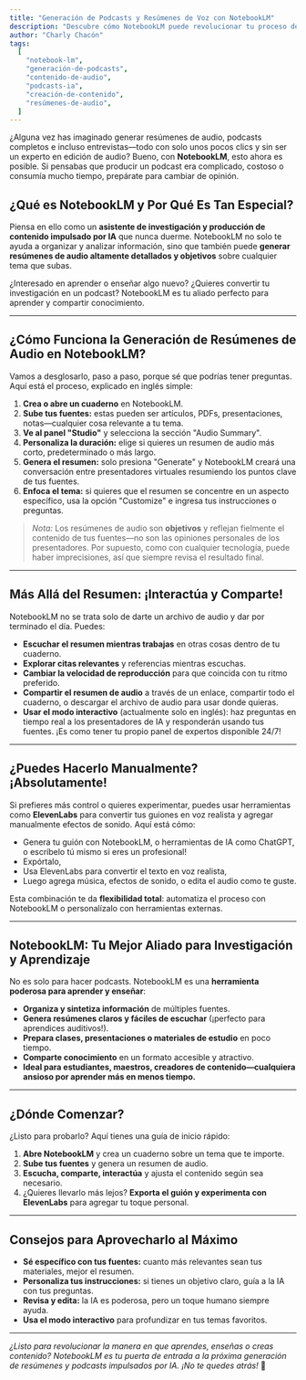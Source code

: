 ```yaml
---
title: "Generación de Podcasts y Resúmenes de Voz con NotebookLM"
description: "Descubre cómo NotebookLM puede revolucionar tu proceso de creación de podcasts y resúmenes de audio, desde la investigación hasta la producción de audio."
author: "Charly Chacón"
tags:
  [
    "notebook-lm",
    "generación-de-podcasts",
    "contenido-de-audio",
    "podcasts-ia",
    "creación-de-contenido",
    "resúmenes-de-audio",
  ]
---
```


¿Alguna vez has imaginado generar resúmenes de audio, podcasts completos e incluso entrevistas—todo con solo unos pocos clics y sin ser un experto en edición de audio? Bueno, con **NotebookLM**, esto ahora es posible. Si pensabas que producir un podcast era complicado, costoso o consumía mucho tiempo, prepárate para cambiar de opinión.

## ¿Qué es NotebookLM y Por Qué Es Tan Especial?

Piensa en ello como un **asistente de investigación y producción de contenido impulsado por IA** que nunca duerme. NotebookLM no solo te ayuda a organizar y analizar información, sino que también puede **generar resúmenes de audio altamente detallados y objetivos** sobre cualquier tema que subas.

¿Interesado en aprender o enseñar algo nuevo? ¿Quieres convertir tu investigación en un podcast? NotebookLM es tu aliado perfecto para aprender y compartir conocimiento.

---

## ¿Cómo Funciona la Generación de Resúmenes de Audio en NotebookLM?

Vamos a desglosarlo, paso a paso, porque sé que podrías tener preguntas. Aquí está el proceso, explicado en inglés simple:

1. **Crea o abre un cuaderno** en NotebookLM.
2. **Sube tus fuentes:** estas pueden ser artículos, PDFs, presentaciones, notas—cualquier cosa relevante a tu tema.
3. **Ve al panel "Studio"** y selecciona la sección "Audio Summary".
4. **Personaliza la duración:** elige si quieres un resumen de audio más corto, predeterminado o más largo.
5. **Genera el resumen:** solo presiona "Generate" y NotebookLM creará una conversación entre presentadores virtuales resumiendo los puntos clave de tus fuentes.
6. **Enfoca el tema:** si quieres que el resumen se concentre en un aspecto específico, usa la opción "Customize" e ingresa tus instrucciones o preguntas.

> _Nota:_ Los resúmenes de audio son **objetivos** y reflejan fielmente el contenido de tus fuentes—no son las opiniones personales de los presentadores. Por supuesto, como con cualquier tecnología, puede haber imprecisiones, así que siempre revisa el resultado final.

---

## Más Allá del Resumen: ¡Interactúa y Comparte!

NotebookLM no se trata solo de darte un archivo de audio y dar por terminado el día. Puedes:

- **Escuchar el resumen mientras trabajas** en otras cosas dentro de tu cuaderno.
- **Explorar citas relevantes** y referencias mientras escuchas.
- **Cambiar la velocidad de reproducción** para que coincida con tu ritmo preferido.
- **Compartir el resumen de audio** a través de un enlace, compartir todo el cuaderno, o descargar el archivo de audio para usar donde quieras.
- **Usar el modo interactivo** (actualmente solo en inglés): haz preguntas en tiempo real a los presentadores de IA y responderán usando tus fuentes. ¡Es como tener tu propio panel de expertos disponible 24/7!

---

## ¿Puedes Hacerlo Manualmente? ¡Absolutamente!

Si prefieres más control o quieres experimentar, puedes usar herramientas como **ElevenLabs** para convertir tus guiones en voz realista y agregar manualmente efectos de sonido. Aquí está cómo:

- Genera tu guión con NotebookLM, o herramientas de IA como ChatGPT, o escríbelo tú mismo si eres un profesional!
- Expórtalo,
- Usa ElevenLabs para convertir el texto en voz realista,
- Luego agrega música, efectos de sonido, o edita el audio como te guste.

Esta combinación te da **flexibilidad total**: automatiza el proceso con NotebookLM o personalízalo con herramientas externas.

---

## NotebookLM: Tu Mejor Aliado para Investigación y Aprendizaje

No es solo para hacer podcasts. NotebookLM es una **herramienta poderosa para aprender y enseñar**:

- **Organiza y sintetiza información** de múltiples fuentes.
- **Genera resúmenes claros y fáciles de escuchar** (¡perfecto para aprendices auditivos!).
- **Prepara clases, presentaciones o materiales de estudio** en poco tiempo.
- **Comparte conocimiento** en un formato accesible y atractivo.
- **Ideal para estudiantes, maestros, creadores de contenido—cualquiera ansioso por aprender más en menos tiempo.**

---

## ¿Dónde Comenzar?

¿Listo para probarlo? Aquí tienes una guía de inicio rápido:

1. **Abre NotebookLM** y crea un cuaderno sobre un tema que te importe.
2. **Sube tus fuentes** y genera un resumen de audio.
3. **Escucha, comparte, interactúa** y ajusta el contenido según sea necesario.
4. ¿Quieres llevarlo más lejos? **Exporta el guión y experimenta con ElevenLabs** para agregar tu toque personal.

---

## Consejos para Aprovecharlo al Máximo

- **Sé específico con tus fuentes:** cuanto más relevantes sean tus materiales, mejor el resumen.
- **Personaliza tus instrucciones:** si tienes un objetivo claro, guía a la IA con tus preguntas.
- **Revisa y edita:** la IA es poderosa, pero un toque humano siempre ayuda.
- **Usa el modo interactivo** para profundizar en tus temas favoritos.

---

_¿Listo para revolucionar la manera en que aprendes, enseñas o creas contenido? NotebookLM es tu puerta de entrada a la próxima generación de resúmenes y podcasts impulsados por IA. ¡No te quedes atrás!_ 🚀
